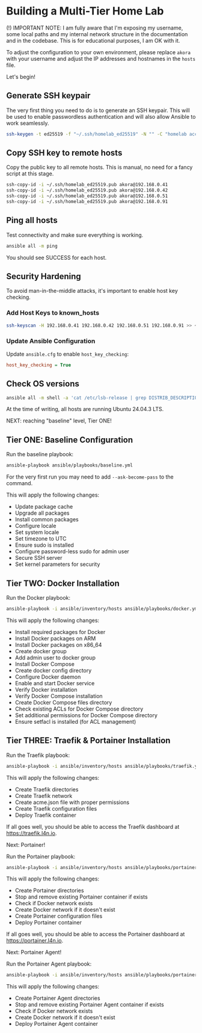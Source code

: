 # Building a Multi-Tier Home Lab

(!) IMPORTANT NOTE: I am fully aware that I'm exposing my username, some local paths and my internal network structure in the documentation and in the codebase. This is for educational purposes, I am OK with it.

To adjust the configuration to your own environment, please replace `akora` with your username and adjust the IP addresses and hostnames in the `hosts` file.

Let's begin!

## Generate SSH keypair

The very first thing you need to do is to generate an SSH keypair. This will be used to enable passwordless authentication and will also allow Ansible to work seamlessly.

```bash
ssh-keygen -t ed25519 -f "~/.ssh/homelab_ed25519" -N "" -C "homelab access key"
```

## Copy SSH key to remote hosts

Copy the public key to all remote hosts. This is manual, no need for a fancy script at this stage.

```bash
ssh-copy-id -i ~/.ssh/homelab_ed25519.pub akora@192.168.0.41
ssh-copy-id -i ~/.ssh/homelab_ed25519.pub akora@192.168.0.42
ssh-copy-id -i ~/.ssh/homelab_ed25519.pub akora@192.168.0.51
ssh-copy-id -i ~/.ssh/homelab_ed25519.pub akora@192.168.0.91
```

## Ping all hosts

Test connectivity and make sure everything is working.

```bash
ansible all -m ping
```

You should see SUCCESS for each host.

## Security Hardening

To avoid man-in-the-middle attacks, it's important to enable host key checking.

### Add Host Keys to known_hosts

```bash
ssh-keyscan -H 192.168.0.41 192.168.0.42 192.168.0.51 192.168.0.91 >> ~/.ssh/known_hosts
```

### Update Ansible Configuration

Update `ansible.cfg` to enable `host_key_checking`:

```ini
host_key_checking = True
```

## Check OS versions

```bash
ansible all -m shell -a 'cat /etc/lsb-release | grep DISTRIB_DESCRIPTION'
```

At the time of writing, all hosts are running Ubuntu 24.04.3 LTS.

NEXT: reaching "baseline" level, Tier ONE!

## Tier ONE: Baseline Configuration

Run the baseline playbook:

```bash
ansible-playbook ansible/playbooks/baseline.yml
```

For the very first run you may need to add `--ask-become-pass` to the command.

This will apply the following changes:

- Update package cache
- Upgrade all packages
- Install common packages
- Configure locale
- Set system locale
- Set timezone to UTC
- Ensure sudo is installed
- Configure password-less sudo for admin user
- Secure SSH server
- Set kernel parameters for security

## Tier TWO: Docker Installation

Run the Docker playbook:

```bash
ansible-playbook -i ansible/inventory/hosts ansible/playbooks/docker.yml
```

This will apply the following changes:

- Install required packages for Docker
- Install Docker packages on ARM
- Install Docker packages on x86_64
- Create docker group
- Add admin user to docker group
- Install Docker Compose
- Create docker config directory
- Configure Docker daemon
- Enable and start Docker service
- Verify Docker installation
- Verify Docker Compose installation
- Create Docker Compose files directory
- Check existing ACLs for Docker Compose directory
- Set additional permissions for Docker Compose directory
- Ensure setfacl is installed (for ACL management)

## Tier THREE: Traefik & Portainer Installation

Run the Traefik playbook:

```bash
ansible-playbook -i ansible/inventory/hosts ansible/playbooks/traefik.yml
```

This will apply the following changes:

- Create Traefik directories
- Create Traefik network
- Create acme.json file with proper permissions
- Create Traefik configuration files
- Deploy Traefik container

If all goes well, you should be able to access the Traefik dashboard at <https://traefik.l4n.io>.

Next: Portainer!

Run the Portainer playbook:

```bash
ansible-playbook -i ansible/inventory/hosts ansible/playbooks/portainer.yml
```

This will apply the following changes:

- Create Portainer directories
- Stop and remove existing Portainer container if exists
- Check if Docker network exists
- Create Docker network if it doesn't exist
- Create Portainer configuration files
- Deploy Portainer container

If all goes well, you should be able to access the Portainer dashboard at <https://portainer.l4n.io>.

Next: Portainer Agent!

Run the Portainer Agent playbook:

```bash
ansible-playbook -i ansible/inventory/hosts ansible/playbooks/portainer-agent.yml
```

This will apply the following changes:

- Create Portainer Agent directories
- Stop and remove existing Portainer Agent container if exists
- Check if Docker network exists
- Create Docker network if it doesn't exist
- Deploy Portainer Agent container
